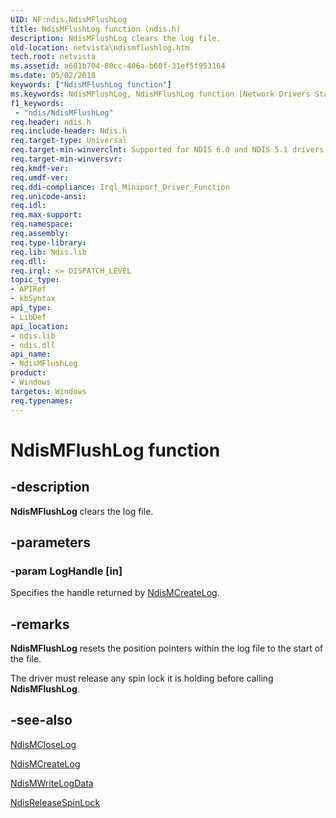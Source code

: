 ```yaml
---
UID: NF:ndis.NdisMFlushLog
title: NdisMFlushLog function (ndis.h)
description: NdisMFlushLog clears the log file.
old-location: netvista\ndismflushlog.htm
tech.root: netvista
ms.assetid: a681b704-80cc-406a-b60f-31ef5f953164
ms.date: 05/02/2018
keywords: ["NdisMFlushLog function"]
ms.keywords: NdisMFlushLog, NdisMFlushLog function [Network Drivers Starting with Windows Vista], miniport_logging_ref_9de3f5b8-80d8-4f98-82ac-c4b490a3c8a4.xml, ndis/NdisMFlushLog, netvista.ndismflushlog
f1_keywords:
 - "ndis/NdisMFlushLog"
req.header: ndis.h
req.include-header: Ndis.h
req.target-type: Universal
req.target-min-winverclnt: Supported for NDIS 6.0 and NDIS 5.1 drivers (see    NdisMFlushLog (NDIS 5.1)) in Windows   Vista. Supported for NDIS 5.1 drivers (see    NdisMFlushLog (NDIS 5.1)) in Windows   XP.
req.target-min-winversvr: 
req.kmdf-ver: 
req.umdf-ver: 
req.ddi-compliance: Irql_Miniport_Driver_Function
req.unicode-ansi: 
req.idl: 
req.max-support: 
req.namespace: 
req.assembly: 
req.type-library: 
req.lib: Ndis.lib
req.dll: 
req.irql: <= DISPATCH_LEVEL
topic_type:
- APIRef
- kbSyntax
api_type:
- LibDef
api_location:
- ndis.lib
- ndis.dll
api_name:
- NdisMFlushLog
product:
- Windows
targetos: Windows
req.typenames: 
---
```


# NdisMFlushLog function


## -description


<b>NdisMFlushLog</b> clears the log file.


## -parameters




### -param LogHandle [in]

Specifies the handle returned by 
     <a href="https://docs.microsoft.com/windows-hardware/drivers/ddi/ndis/nf-ndis-ndismcreatelog">NdisMCreateLog</a>.


## -remarks



<b>NdisMFlushLog</b> resets the position pointers within the log file to the start of the file.

The driver must release any spin lock it is holding before calling 
    <b>NdisMFlushLog</b>.




## -see-also




<a href="https://docs.microsoft.com/windows-hardware/drivers/ddi/ndis/nf-ndis-ndismcloselog">NdisMCloseLog</a>



<a href="https://docs.microsoft.com/windows-hardware/drivers/ddi/ndis/nf-ndis-ndismcreatelog">NdisMCreateLog</a>



<a href="https://docs.microsoft.com/windows-hardware/drivers/ddi/ndis/nf-ndis-ndismwritelogdata">NdisMWriteLogData</a>



<a href="https://docs.microsoft.com/windows-hardware/drivers/ddi/ndis/nf-ndis-ndisreleasespinlock">NdisReleaseSpinLock</a>
 

 

